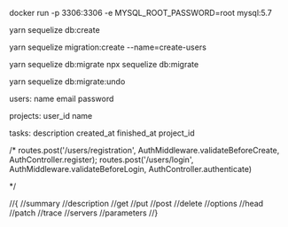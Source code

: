 docker run -p 3306:3306 -e MYSQL_ROOT_PASSWORD=root mysql:5.7



yarn sequelize db:create

yarn sequelize migration:create --name=create-users

yarn sequelize db:migrate
npx sequelize db:migrate

yarn sequelize db:migrate:undo

users:
    name
    email
    password

projects:
    user_id
    name

tasks:
    description
    created_at
    finished_at
    project_id































 


/*
        routes.post('/users/registration', AuthMiddleware.validateBeforeCreate, AuthController.register);
        routes.post('/users/login', AuthMiddleware.validateBeforeLogin, AuthController.authenticate)
  

         
  */      



//{
    //summary
    //description
    //get
    //put
    //post
    //delete
    //options
    //head
    //patch
    //trace
    //servers
    //parameters
//}